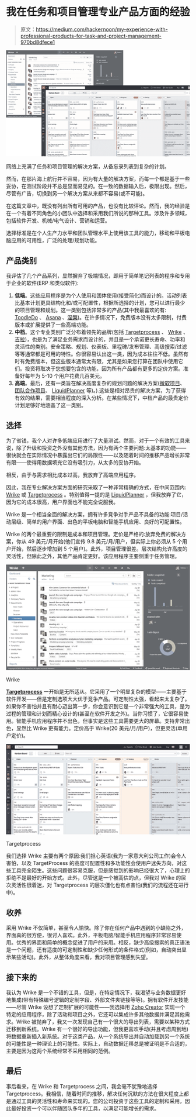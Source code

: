 # 我在任务和项目管理专业产品方面的经验

> 原文：<https://medium.com/hackernoon/my-experience-with-professional-products-for-task-and-project-management-970bd8dfece1>

![](img/548cbb6d0a7f02af33a6e20d9787ff43.png)

网络上充满了任务和项目管理的解决方案，从备忘录列表到复杂的计划。

然而，在那片海上航行并不容易，因为有大量的解决方案，而每一个都是基于一些妥协，在测试阶段并不总是显而易见的。在一致的数据输入后，极限出现。然后，尽管有广告，切换到另一个解决方案从来都不容易(或不可能)。

在这篇文章中，既没有列出所有可用的产品，也没有比较评论。然而，我的经验是在一个有着不同角色的小团队中选择和采用我们所说的那种工具。涉及许多领域，包括软件开发、机械/电气设计、营销和运营。

选择标准是在个人生产力水平和团队管理水平上使用该工具的能力，移动和平板电脑应用的可用性，广泛的处理/规划功能。

## 产品类别

我评估了几个产品系列，显然摒弃了极端情况，即用于简单笔记列表的程序和专用于企业的软件(ERP 和类似软件):

1.  **低端**。这些应用程序是为个人使用和团体使用(接受简化)而设计的。活动列表比基本计划更具结构化和/或可配置性，根据所选择的计划，您可以进行最少的项目管理和规划。这一类别包括非常多的产品(其中我最喜欢的有: [ToodleDo](https://www.toodledo.com/) 、 [Asana](https://asana.com/) 、[涅槃](https://www.nirvanahq.com/))。在许多情况下，免费版本没有太多限制，付费版本或扩展提供了一些高端功能。
2.  **中档**。这个专业类别广泛分布着领先的品牌(包括 [Targetprocess](https://www.targetprocess.com/) 、 [Wrike](https://www.wrike.com/) 、[吉拉](https://www.atlassian.com/software/jira))，也是为了满足业务需求而设计的，并且是一个承诺更长寿命、功率和灵活性的类别。安全策略、规划、仪表板、里程碑/发布管理、高级搜索/过滤等等通常都是可用的特性。你很容易认出这一类，因为成本往往不低。虽然有时有免费版本，但这些版本通常太有限，尤其是如果您打算在团队中使用它们。投资将取决于您想要包含的功能，因为所有产品都有更多的定价方案。准备好每年为 5-10 个用户花费几百美元。
3.  **高端**。最后，还有一类旨在解决高度复杂的规划问题的解决方案([微软项目](https://products.office.com/it-it/project/project-and-portfolio-management-software)、[团队合作项目](https://www.teamwork.com/project-management-software)、 [LiquidPlanner](https://www.liquidplanner.com/) 等)。).这些是相对昂贵的解决方案，为了获得有效的结果，需要相当程度的深入分析。在某些情况下，中档产品的最贵定价计划足够好地涵盖了这一类别。

## 选择

为了省钱，我个人对许多低端应用进行了大量测试。然而，对于一个有效的工具来说，除了升级和投资之外没有其他方法，因为有两个主要问题:太基本的功能——很快就会在实际情况中暴露出它们的局限性——以及随着时间的推移产品增长非常有限——使得用数据填充它没有吸引力，从太多的妥协开始。

相反，由于与需求相比成本过高，我放弃了高端应用程序。

因此，我在专业解决方案方面的研究采取了一种非常精确的方式，在中间范围内: [Wrike](https://www.wrike.com/) 或 [Targetprocess](https://www.targetprocess.com/) 。特别值得一提的是 [LiquidPlanner](https://www.liquidplanner.com/) ，但我放弃了它，因为它的成本很高，用户界面也不能完全说服我。

Wrike 是一个相当全面的解决方案，拥有许多竞争对手产品不具备的功能:项目/活动层级、简单的用户界面、出色的平板电脑和智能手机应用、良好的可配置性。

Wrike 的两个最重要的限制是成本和项目管理。定价是严格的:放弃免费的解决方案，你从 49 美元/月开始(他们宣传 9.8 美元/月/用户，但实际上你必须从 5 个用户开始，然后逐步增加到 5 个用户)。此外，项目管理很差。层次结构允许高度的灵活性，但除此之外，其他产品肯定更好。该应用程序主要侧重于任务管理。

![](img/0a91086b752646e9a5f53a3137fc7c3b.png)

Wrike

[**Targetprocess**](https://www.targetprocess.com/) 一开始是无所适从。它采用了一个明显复杂的模型——主要基于软件开发——但是定制选项大大优于竞争产品。可定制性太强，看起来太复杂了。如果你不害怕并且有耐心迈出第一步，你会意识到它是一个非常强大的工具，是为过程的管理和计划而精心设计的(甚至在软件开发之外)。当你习惯了，它很容易使用。智能手机应用程序并不出色，但事实是这些工具需要更大的屏幕。支持非常出色，显然比 Wrike 更有能力。定价高于 Wrike(20 美元/月/用户)，但更灵活(单用户定价)。

![](img/9869631517ec4ad067fd420142dbe766.png)

Targetprocess

我们选择 Wrike 主要有两个原因:我们担心英语(我为一家意大利公司工作)会令人害怕，以及 TargetProcess 的高度可配置性和多功能性会使用户迷失方向，对这些工具完全陌生。这些问题很容易克服，但是感觉到的影响已经很大了，心理上的拒绝不是最好的开始方式。此外，尽管这是一个被高估的点，但我对 Wrike 的层次灵活性很着迷，对 Targetprocess 的层次僵化也有点害怕(我们的流程还在进行中)。

## 收养

采用 Wrike 不仅简单，甚至令人愉快。除了你在任何产品中遇到的小缺陷之外，界面真的很方便，很讨人喜欢。此外，平板电脑/智能手机应用程序非常容易使用。优秀的界面和简单的概念促进了用户的采用。相反，缺少高级搜索的真正语法是一个问题，还有适度的可定制性和缺少任何形式的条件格式(例如，自动突出显示某些活动)。此外，从整体角度来看，我对项目管理感到失望。

## 接下来的

我认为 Wrike 是一个不错的工具，但是，在特定情况下，我渴望与业务数据更好地集成(带有特殊编号逻辑的定制字段、外部文件夹链接等等)。拥有软件开发技能——尽管 Wrike 设想了定制扩展的可能性——我选择用 [Zoho Creator](https://www.zoho.com/creator/) 实现一个特定的应用程序，除了活动和项目之外，它还可以集成许多其他数据并满足其他需求。Wrike 被抛弃了，我又一次发现自己有一个很大的导出列表，需要以某种方式迁移到新系统。Wrike 有一个很好的导出功能，但我更喜欢手动(并且考虑周到地)将数据重新插入新系统。对于这类产品，从一个系统导出并自动加载到另一个系统的可能性是一种理论上的可能性。实际上，自动数据迁移总是被证明是不合适的，主要是因为这两个系统经常不采用相同的范例。

## 最后

事后看来，在 Wrike 和 Targetprocess 之间，我会毫不犹豫地选择 Targetprocess。我相信，随着时间的推移，解决任何沉默的方法在很大程度上都是通过工具的灵活性和寿命来实现的。您的公司投资于这些工具的定制和采用，因此最好投资一个可以伴随团队多年的工具，以满足可能增长的需求。